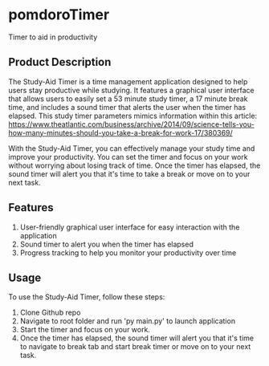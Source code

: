 # pomdoroTimer
Timer to aid in productivity

## Product Description
The Study-Aid Timer is a time management application designed to help users stay productive while studying. It features a graphical user interface that allows users to easily set a 53 minute study timer, a 17 minute break time, and includes a sound timer that alerts the user when the timer has elapsed.  This study timer parameters mimics information within this article: https://www.theatlantic.com/business/archive/2014/09/science-tells-you-how-many-minutes-should-you-take-a-break-for-work-17/380369/

With the Study-Aid Timer, you can effectively manage your study time and improve your productivity. You can set the timer and focus on your work without worrying about losing track of time. Once the timer has elapsed, the sound timer will alert you that it's time to take a break or move on to your next task.


## Features
1. User-friendly graphical user interface for easy interaction with the application
2. Sound timer to alert you when the timer has elapsed
3. Progress tracking to help you monitor your productivity over time

## Usage
To use the Study-Aid Timer, follow these steps:

1. Clone Github repo
2. Navigate to root folder and run 'py main.py' to launch application
3. Start the timer and focus on your work.
4. Once the timer has elapsed, the sound timer will alert you that it's time to navigate to break tab and start break timer or move on to your next task.
